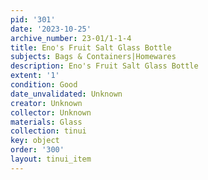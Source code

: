 ```yaml
---
pid: '301'
date: '2023-10-25'
archive_number: 23-01/1-1-4
title: Eno's Fruit Salt Glass Bottle
subjects: Bags & Containers|Homewares
description: Eno's Fruit Salt Glass Bottle
extent: '1'
condition: Good
date_unvalidated: Unknown
creator: Unknown
collector: Unknown
materials: Glass
collection: tinui
key: object
order: '300'
layout: tinui_item
---
```


